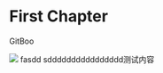 # First Chapter

GitBoo

![](http://oqyjccf1n.bkt.clouddn.com/20180304-183753.png)
fasdd
sdddddddddddddddd测试内容
